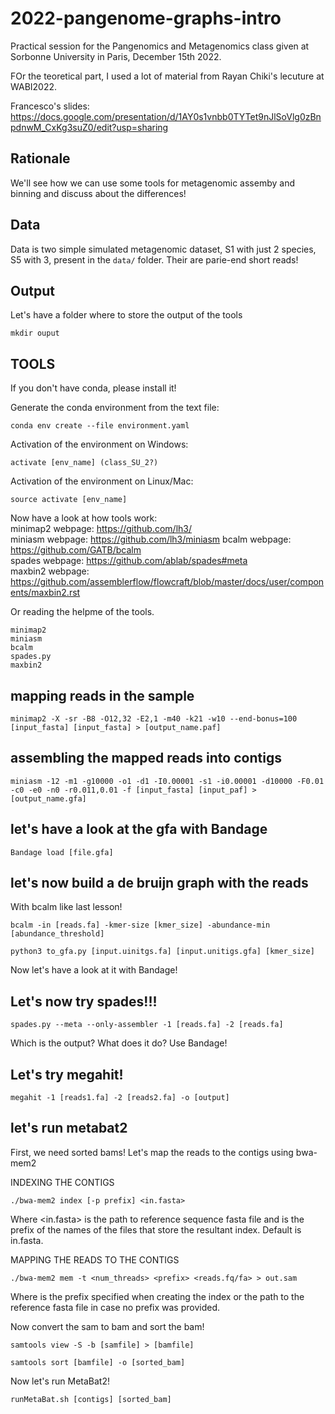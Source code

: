 # 2022-pangenome-graphs-intro

Practical session for the Pangenomics and Metagenomics class given at Sorbonne University in Paris, December 15th 2022.

FOr the teoretical part, I used a lot of material from Rayan Chiki's lecuture at WABI2022.

Francesco's slides: https://docs.google.com/presentation/d/1AY0s1vnbb0TYTet9nJlSoVlg0zBnpdnwM_CxKg3suZ0/edit?usp=sharing   


## Rationale

We'll see how we can use some tools for metagenomic assemby and binning and discuss about the differences!

## Data

Data is two simple simulated metagenomic dataset, S1 with just 2 species, S5 with 3, present in the `data/` folder.
Their are parie-end short reads!

## Output
Let's have a folder where to store the output of the tools

    mkdir ouput

## TOOLS
If you don't have conda, please install it!

Generate the conda environment from the text file:

    conda env create --file environment.yaml

Activation of the environment on Windows:

    activate [env_name] (class_SU_2?)

Activation of the environment on Linux/Mac:

    source activate [env_name]

Now have a look at how tools work:   
minimap2 webpage: https://github.com/lh3/   
miniasm webpage: https://github.com/lh3/miniasm
bcalm webpage: https://github.com/GATB/bcalm   
spades webpage: https://github.com/ablab/spades#meta   
maxbin2 webpage: https://github.com/assemblerflow/flowcraft/blob/master/docs/user/components/maxbin2.rst

Or reading the helpme of the tools.

    minimap2
    miniasm
    bcalm
    spades.py
    maxbin2

## mapping reads in the sample


    minimap2 -X -sr -B8 -O12,32 -E2,1 -m40 -k21 -w10 --end-bonus=100 [input_fasta] [input_fasta] > [output_name.paf] 

## assembling the mapped reads into contigs


    miniasm -12 -m1 -g10000 -o1 -d1 -I0.00001 -s1 -i0.00001 -d10000 -F0.01 -c0 -e0 -n0 -r0.011,0.01 -f [input_fasta] [input_paf] > [output_name.gfa]

## let's have a look at the gfa with Bandage


    Bandage load [file.gfa]

## let's now build a de bruijn graph with the reads
With bcalm like last lesson!


    bcalm -in [reads.fa] -kmer-size [kmer_size] -abundance-min [abundance_threshold]

    python3 to_gfa.py [input.uinitgs.fa] [input.unitigs.gfa] [kmer_size]

Now let's have a look at it with Bandage!

## Let's now try spades!!!


    spades.py --meta --only-assembler -1 [reads.fa] -2 [reads.fa] 

Which is the output? What does it do? Use Bandage!

## Let's try megahit!


    megahit -1 [reads1.fa] -2 [reads2.fa] -o [output]

## let's run metabat2
First, we need sorted bams! 
Let's map the reads to the contigs using bwa-mem2

INDEXING THE CONTIGS

    ./bwa-mem2 index [-p prefix] <in.fasta>
Where 
<in.fasta> is the path to reference sequence fasta file and 
<prefix> is the prefix of the names of the files that store the resultant index. Default is in.fasta.

MAPPING THE READS TO THE CONTIGS

    ./bwa-mem2 mem -t <num_threads> <prefix> <reads.fq/fa> > out.sam
Where <prefix> is the prefix specified when creating the index or the path to the reference fasta file in case no prefix was provided.

Now convert the sam to bam and sort the bam!

    samtools view -S -b [samfile] > [bamfile]

    samtools sort [bamfile] -o [sorted_bam]

Now let's run MetaBat2!

    runMetaBat.sh [contigs] [sorted_bam]



